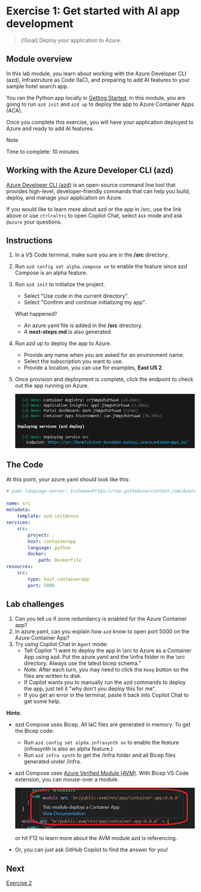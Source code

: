 # Exercise 1: Get started with AI app development

> [!Goal]
> Deploy your application to Azure.

## Module overview

In this lab module, you learn about working with the Azure Developer CLI (azd), Infrastruture as Code (IaC), and preparing to add AI features to your sample hotel search app.

You ran the Python app locally in [Getting Started](getting-started.md). In this module, you are going to run `azd init` and `azd up` to deploy the app to Azure Container Apps (ACA).

Once you complete this exercise, you will have your application deployed to Azure and ready to add AI features.

> [!NOTE]
> Time to complete: 10 minutes

## Working with the Azure Developer CLI (azd)

[Azure Developer CLI (azd)](https://aka.ms/azd) is an open-source command line tool that provides high-level, developer-friendly commands that can help you build, deploy, and manage your application on Azure. 

If you would like to learn more about azd or the app in /src, use the link above or use `ctrl+alt+i` to open Copilot Chat, select `Ask` mode and ask `@azure` your questions.

## Instructions
1. In a VS Code terminal, make sure you are in the **/src** directory. 
1. Run `azd config set alpha.compose on` to enable the feature since azd Compose is an alpha feature.
1. Run `azd init` to initialize the project.
    * Select "Use code in the current directory".
    * Select "Confirm and continue initializing my app".

    What happened?
    * An azure.yaml file is added in the **/src** directory.
    * A **next-steps.md** is also generated.

1. Run azd up to deploy the app to Azure.
    * Provide any name when you are asked for an environment name.
    * Select the subscription you want to use.
    * Provide a location, you can use for examples, **East US 2**.
1. Once provision and deployment is complete, click the endpoint to check out the app running on Azure.

    ![azd up](/Lab-Instructions/Images/1.azd-up-done.png)

## The Code

At this point, your azure.yaml should look like this:

``` yaml
# yaml-language-server: $schema=https://raw.githubusercontent.com/Azure/azure-dev/main/schemas/alpha/azure.yaml.json

name: src
metadata:
    template: azd-init@xxxx
services:
    src:
        project: .
        host: containerapp
        language: python
        docker:
            path: Dockerfile
resources:
    src:
        type: host.containerapp
        port: 5000
```

## Lab challenges

1. Can you tell us if zone redundancy is enabled for the Azure Container app?
1. In azure.yaml, can you explain how `azd` know to open port 5000 on the Azure Container App?
1. Try using Copilot Chat in `Agent` mode:
    - Tell Copilot "I want to deploy the app in \src to Azure as a Container App using azd. Put the azure.yaml and the \infra folder in the \src directory. Always use the latest bicep schema." 
    - Note: After each turn, you may need to click the `Keep` button so the files are written to disk.
    - If Copilot wants you to manually run the azd commands to deploy the app, just tell it "why don't you deploy this for me".
    - If you get an error in the terminal, paste it back into Copilot Chat to get some help.

**Hints**: 
* azd Compose uses Bicep. All IaC files are generated in memory. To get the Bicep code:
    * Run `azd config set alpha.infrasynth on` to enable the feature (infrasynth is also an alpha feature.)
    * Run `azd infra synth` to get the /infra folder and all Bicep files generated under /infra.
* azd Compose uses [Azure Verified Module (AVM)](https://aka.ms/AVM). With Bicep VS Code extension, you can mouse-over a module.

    ![Mouse over module name](/Lab-Instructions/Images/1.mouse-over-avm.png)
    
    or hit F12 to learn more about the AVM module azd is referencing.
* Or, you can just ask GitHub Copilot to find the answer for you!

## Next
[Exercise 2](/Lab-Instructions/Exercise-2.md)
 
